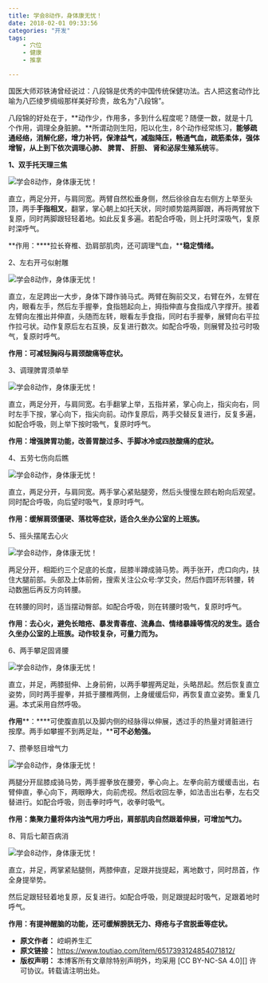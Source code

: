 ```yaml
---
title: 学会8动作，身体康无忧！
date: 2018-02-01 09:33:56
categories: "开发"
tags:
	- 穴位
	- 健康
	- 推拿

---
```


国医大师邓铁涛曾经说过：八段锦是优秀的中国传统保健功法。古人把这套动作比喻为八匹绫罗绸缎那样美好珍贵，故名为"八段锦”。

八段锦的好处在于，**动作少，作用多，多到什么程度呢？随便一数，就是十几个作用，调理全身脏腑。**所谓动则生阳，阳以化生，8个动作经常练习，**能够疏通经络，消解化瘀，增力补钙，保津益气，减脂降压，畅通气血，疏筋柔体，强体增智，**从上到下依次**调理心肺、 脾胃、 肝胆、 肾和泌尿生殖系统**等。

**1、双手托天理三焦**

![学会8动作，身体康无忧！][8]

直立，两足分开，与肩同宽。两臂自然松垂身侧，然后徐徐自左右侧方上举至头顶，两手**手指相叉**，翻掌，掌心朝上如托天状，同时顺势踮两脚跟，再将两臂放下复原，同时两脚跟轻轻着地。如此反复多遍。若配合呼吸，则上托时深吸气，复原时深呼气。

**作用：****拉长脊椎、劲肩部肌肉，还可調理气血，****稳定情绪。**

2、左右开弓似射雕

![学会8动作，身体康无忧！][8 1]

直立，左足跨出一大步，身体下蹲作骑马式。两臂在胸前交叉，右臂在外，左臂在内，眼看左手，然后左手握拳，食指翘起向上，拇指伸直与食指成八字撑开。接着左臂向左推出并伸直，头随而左转，眼看左手食指，同时右手握拳，展臂向右平拉作拉弓状。动作复原后左右互换，反复进行数次。如配合呼吸，则展臂及拉弓时吸气，复原时呼气。

**作用：可减轻胸闷与肩颈酸痛等症状。**

3、调理脾胃须单举

![学会8动作，身体康无忧！][8 2]

直立，两足分开，与肩同宽。右手翻掌上举，五指并紧，掌心向上，指尖向右，同时左手下按，掌心向下，指尖向前。动作复原后，两手交替反复进行，反复多遍，如配合呼吸，则上举下按时吸气，复原时呼气。

**作用：增强脾胃功能，改善胃酸过多、手脚冰冷或四肢酸痛的症狀。**

4、五劳七伤向后瞧

![学会8动作，身体康无忧！][8 3]

直立，两足分开，与肩同宽。两手掌心紧贴腿旁，然后头慢慢左顾右盼向后观望。同时配合呼吸，向后望时吸气，复原时呼气。

**作用：****缓解肩颈僵硬、落枕等症狀，适合久坐办公室的上班族****。**

5、摇头摆尾去心火

![学会8动作，身体康无忧！][8 4]

两足分开，相距约三个足底的长度，屈膝半蹲成骑马势。两手张开，虎口向内，扶住大腿前部。头部及上体前俯，搜索关注公众号:学艾灸，然后作圆环形转腰，转动数圈后再反方向转腰。

在转腰的同时，适当摆动臀部。如配合呼吸，则在转腰时吸气，复原时呼气。

**作用：去心火，避免长暗疮、暴发青春痘、流鼻血、情绪暴躁等情况的发生。适合久坐办公室的上班族。动作较复杂，可量力而为。**

6、两手攀足固肾腰

![学会8动作，身体康无忧！][8 5]

直立，并足，两膝挺伸、上身前俯，以两手攀握两足趾，头略昂起。然后恢复直立姿势，同时两手握拳，并抵于腰椎两侧，上身缓缓后仰，再恢复直立姿势。重复几遍。本式采用自然呼吸。

**作用****：****可使腹直肌以及脚内侧的经脉得以伸展，透过手的热量对肾脏进行按摩。两手如攀握不到两足趾，****可不必勉强。**

7、攒拳怒目增气力

![学会8动作，身体康无忧！][8 6]

两腿分开屈膝成骑马势，两手握拳放在腰旁，拳心向上。左拳向前方缓缓击出，右臂伸直，拳心向下，两眼睁大，向前虎视。然后收回左拳，如法击出右拳，左右交替进行。如配合呼吸，则击拳时呼气，收拳时吸气。

**作用：集聚力量将体内浊气用力呼出，肩部肌肉自然跟着伸展，可增加气力。**

8、背后七颠百病消

![学会8动作，身体康无忧！][8 7]

直立，并足，两掌紧贴腿侧，两膝伸直，足跟并拢提起，离地数寸，同时昂首，作全身提举势。

然后足跟轻轻着地复原，反复进行。如配合呼吸，则足跟提起时吸气，足跟着地时呼气。

**作用：有提神醒脑的功能，还可缓解膀胱无力、痔疮与子宫脱垂等症状。**


[8]: /pro/os/crawler/VQNZ-BEUM-NRII.gif
[8 1]: /pro/os/crawler/UJBN-7VJU-ZRUU.gif
[8 2]: /pro/os/crawler/6V3U-IAIE-ANQN.gif
[8 3]: /pro/os/crawler/VEYU-VV2A-A363.gif
[8 4]: /pro/os/crawler/MNBJ-NJRN-EQQJ.gif
[8 5]: /pro/os/crawler/NVNB-JFQU-VQUY.gif
[8 6]: /pro/os/crawler/BBYF-JAIA-IRAZ.gif
[8 7]: /pro/os/crawler/ZIVM-2UEA-RYII.gif
 *  **原文作者：** 崆峒养生汇
 *  **原文链接：** https://www.toutiao.com/item/6517393124854071812/
 *  **版权声明：** 本博客所有文章除特别声明外，均采用 [CC BY-NC-SA 4.0][] 许可协议。转载请注明出处。